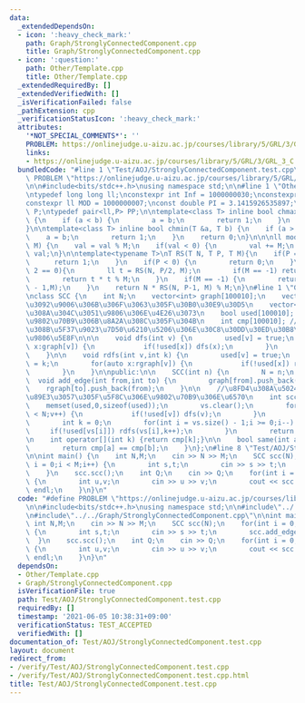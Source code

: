 ```yaml
---
data:
  _extendedDependsOn:
  - icon: ':heavy_check_mark:'
    path: Graph/StronglyConnectedComponent.cpp
    title: Graph/StronglyConnectedComponent.cpp
  - icon: ':question:'
    path: Other/Template.cpp
    title: Other/Template.cpp
  _extendedRequiredBy: []
  _extendedVerifiedWith: []
  _isVerificationFailed: false
  _pathExtension: cpp
  _verificationStatusIcon: ':heavy_check_mark:'
  attributes:
    '*NOT_SPECIAL_COMMENTS*': ''
    PROBLEM: https://onlinejudge.u-aizu.ac.jp/courses/library/5/GRL/3/GRL_3_C
    links:
    - https://onlinejudge.u-aizu.ac.jp/courses/library/5/GRL/3/GRL_3_C
  bundledCode: "#line 1 \"Test/AOJ/StronglyConnectedComponent.test.cpp\"\n#define\
    \ PROBLEM \"https://onlinejudge.u-aizu.ac.jp/courses/library/5/GRL/3/GRL_3_C\"\
    \n\n#include<bits/stdc++.h>\nusing namespace std;\n\n#line 1 \"Other/Template.cpp\"\
    \ntypedef long long ll;\nconstexpr int Inf = 1000000030;\nconstexpr ll INF= 2000000000000000000;\n\
    constexpr ll MOD = 1000000007;\nconst double PI = 3.1415926535897;\ntypedef pair<ll,ll>\
    \ P;\ntypedef pair<ll,P> PP;\n\ntemplate<class T> inline bool chmax(T &a, T b)\
    \ {\n    if (a < b) {\n        a = b;\n        return 1;\n    }\n    return 0;\n\
    }\n\ntemplate<class T> inline bool chmin(T &a, T b) {\n    if (a > b) {\n    \
    \    a = b;\n        return 1;\n    }\n    return 0;\n}\n\n\nll mod(ll val, ll\
    \ M) {\n    val = val % M;\n    if(val < 0) {\n        val += M;\n    }\n    return\
    \ val;\n}\n\ntemplate<typename T>\nT RS(T N, T P, T M){\n    if(P == 0) {\n  \
    \      return 1;\n    }\n    if(P < 0) {\n        return 0;\n    }\n    if(P %\
    \ 2 == 0){\n        ll t = RS(N, P/2, M);\n        if(M == -1) return t * t;\n\
    \        return t * t % M;\n    }\n    if(M == -1) {\n        return N * RS(N,P\
    \ - 1,M);\n    }\n    return N * RS(N, P-1, M) % M;\n}\n#line 1 \"Graph/StronglyConnectedComponent.cpp\"\
    \nclass SCC {\n    int N;\n    vector<int> graph[100010];\n    vector<int> rgraph[100010];//\u8FBA\
    \u3092\u9006\u306B\u306F\u3063\u305F\u30B0\u30E9\u30D5\n    vector<int> vs; //\u5E30\
    \u308A\u304C\u3051\u9806\u306E\u4E26\u3073\n    bool used[100010]; //\u65E2\u306B\
    \u9802\u70B9\u306B\u8A2A\u308C\u305F\u304B\n    int cmp[100010]; //\u5C5E\u3059\
    \u308B\u5F37\u9023\u7D50\u6210\u5206\u306E\u30C8\u30DD\u30ED\u30B8\u30AB\u30EB\
    \u9806\u5E8F\n\n\n    void dfs(int v) {\n        used[v] = true;\n        for(auto\
    \ x:graph[v]) {\n            if(!used[x]) dfs(x);\n        }\n        vs.push_back(v);\n\
    \    }\n\n    void rdfs(int v,int k) {\n        used[v] = true;\n        cmp[v]\
    \ = k;\n        for(auto x:rgraph[v]) {\n            if(!used[x]) rdfs(x,k);\n\
    \        }\n    }\n\npublic:\n\n    SCC(int n) {\n        N = n;\n    }\n\n  \
    \  void add_edge(int from,int to) {\n        graph[from].push_back(to);\n    \
    \    rgraph[to].push_back(from);\n    }\n\n    //\u8FD4\u308A\u5024\u306F\u5206\
    \u89E3\u3057\u305F\u5F8C\u306E\u9802\u70B9\u306E\u6570\n    int scc() {\n    \
    \    memset(used,0,sizeof(used));\n        vs.clear();\n        for(int v = 0;v\
    \ < N;v++) {\n            if(!used[v]) dfs(v);\n        }\n        memset(used,0,sizeof(used));\n\
    \        int k = 0;\n        for(int i = vs.size() - 1;i >= 0;i--) {\n       \
    \     if(!used[vs[i]]) rdfs(vs[i],k++);\n        }\n        return k;\n    }\n\
    \n    int operator[](int k) {return cmp[k];}\n\n    bool same(int a,int b) {\n\
    \        return cmp[a] == cmp[b];\n    }\n};\n#line 8 \"Test/AOJ/StronglyConnectedComponent.test.cpp\"\
    \n\nint main() {\n    int N,M;\n    cin >> N >> M;\n    SCC scc(N);\n    for(int\
    \ i = 0;i < M;i++) {\n        int s,t;\n        cin >> s >> t;\n        scc.add_edge(s,t);\n\
    \    }\n    scc.scc();\n    int Q;\n    cin >> Q;\n    for(int i = 0;i < Q;i++)\
    \ {\n        int u,v;\n        cin >> u >> v;\n        cout << scc.same(u,v) <<\
    \ endl;\n    }\n}\n"
  code: "#define PROBLEM \"https://onlinejudge.u-aizu.ac.jp/courses/library/5/GRL/3/GRL_3_C\"\
    \n\n#include<bits/stdc++.h>\nusing namespace std;\n\n#include\"../../Other/Template.cpp\"\
    \n#include\"../../Graph/StronglyConnectedComponent.cpp\"\n\nint main() {\n   \
    \ int N,M;\n    cin >> N >> M;\n    SCC scc(N);\n    for(int i = 0;i < M;i++)\
    \ {\n        int s,t;\n        cin >> s >> t;\n        scc.add_edge(s,t);\n  \
    \  }\n    scc.scc();\n    int Q;\n    cin >> Q;\n    for(int i = 0;i < Q;i++)\
    \ {\n        int u,v;\n        cin >> u >> v;\n        cout << scc.same(u,v) <<\
    \ endl;\n    }\n}\n"
  dependsOn:
  - Other/Template.cpp
  - Graph/StronglyConnectedComponent.cpp
  isVerificationFile: true
  path: Test/AOJ/StronglyConnectedComponent.test.cpp
  requiredBy: []
  timestamp: '2021-06-05 10:38:31+09:00'
  verificationStatus: TEST_ACCEPTED
  verifiedWith: []
documentation_of: Test/AOJ/StronglyConnectedComponent.test.cpp
layout: document
redirect_from:
- /verify/Test/AOJ/StronglyConnectedComponent.test.cpp
- /verify/Test/AOJ/StronglyConnectedComponent.test.cpp.html
title: Test/AOJ/StronglyConnectedComponent.test.cpp
---
```

